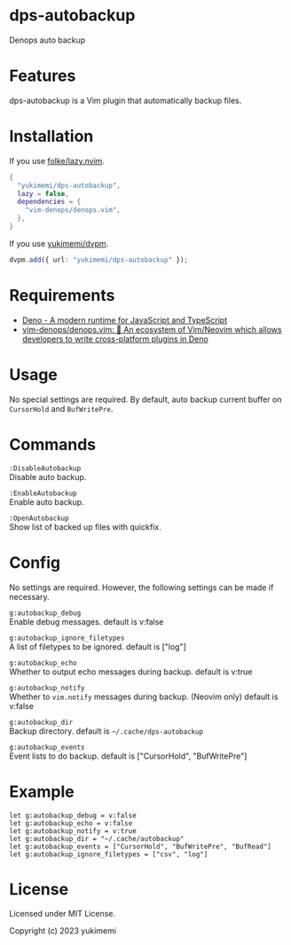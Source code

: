 # dps-autobackup

Denops auto backup

# Features 

dps-autobackup is a Vim plugin that automatically backup files.

# Installation 

If you use [folke/lazy.nvim](https://github.com/folke/lazy.nvim).

```lua
{
  "yukimemi/dps-autobackup",
  lazy = false,
  dependencies = {
    "vim-denops/denops.vim",
  },
}
```

If you use [yukimemi/dvpm](https://github.com/yukimemi/dvpm).

```typescript
dvpm.add({ url: "yukimemi/dps-autobackup" });
```

# Requirements 

- [Deno - A modern runtime for JavaScript and TypeScript](https://deno.land/)
- [vim-denops/denops.vim: 🐜 An ecosystem of Vim/Neovim which allows developers to write cross-platform plugins in Deno](https://github.com/vim-denops/denops.vim)
# Usage 

No special settings are required.
By default, auto backup current buffer on `CursorHold` and `BufWritePre`.

# Commands 

`:DisableAutobackup`                                      
Disable auto backup.

`:EnableAutobackup`                                        
Enable auto backup.

`:OpenAutobackup`                                            
Show list of backed up files with quickfix.

# Config 

No settings are required. However, the following settings can be made if necessary.

`g:autobackup_debug`                                      
Enable debug messages.
default is v:false

`g:autobackup_ignore_filetypes`                
A list of filetypes to be ignored.
default is ["log"]

`g:autobackup_echo`                                        
Whether to output echo messages during backup.
default is v:true

`g:autobackup_notify`                                    
Whether to `vim.notify` messages during backup. (Neovim only)
default is v:false

`g:autobackup_dir`                                          
Backup directory.
default is `~/.cache/dps-autobackup`

`g:autobackup_events`                                    
Event lists to do backup.
default is ["CursorHold", "BufWritePre"]

# Example 

```vim
let g:autobackup_debug = v:false
let g:autobackup_echo = v:false
let g:autobackup_notify = v:true
let g:autobackup_dir = "~/.cache/autobackup"
let g:autobackup_events = ["CursorHold", "BufWritePre", "BufRead"]
let g:autobackup_ignore_filetypes = ["csv", "log"]
```

# License 

Licensed under MIT License.

Copyright (c) 2023 yukimemi

